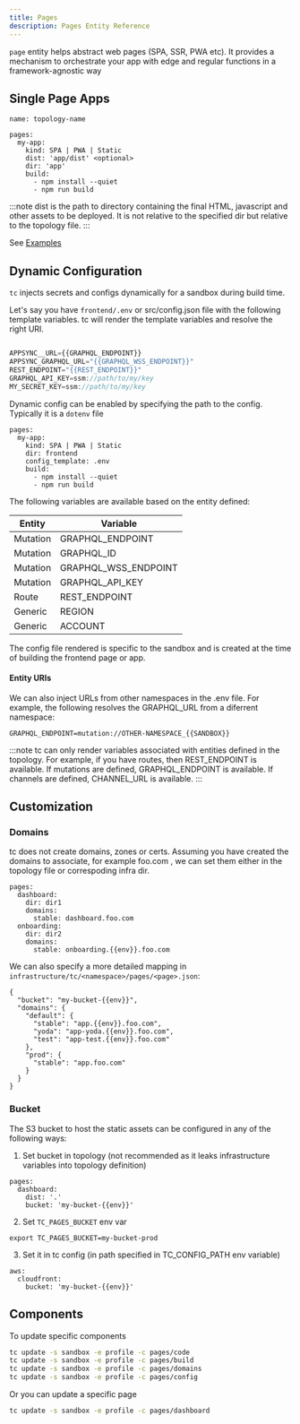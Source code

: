 ```yaml
---
title: Pages
description: Pages Entity Reference
---
```


`page` entity helps abstract web pages (SPA, SSR, PWA etc). It provides a mechanism to orchestrate your app with edge and regular functions in a framework-agnostic way

## Single Page Apps

```
name: topology-name

pages:
  my-app:
    kind: SPA | PWA | Static
    dist: 'app/dist' <optional>
    dir: 'app'
    build:
      - npm install --quiet
      - npm run build
```

:::note
dist is the path to directory containing the final HTML, javascript and other assets to be deployed. It is not relative to the specified dir but relative to the topology file.
:::

See [Examples](https://github.com/tc-functors/tc/tree/main/examples/pages)

## Dynamic Configuration

`tc` injects secrets and configs dynamically for a sandbox during build time.

Let's say you have `frontend/.env` or src/config.json file with the following template variables. tc will render the template variables and resolve the right URI.

```js

APPSYNC__URL={{GRAPHQL_ENDPOINT}}
APPSYNC_GRAPHQL_URL="{{GRAPHQL_WSS_ENDPOINT}}"
REST_ENDPOINT="{{REST_ENDPOINT}}"
GRAPHQL_API_KEY=ssm://path/to/my/key
MY_SECRET_KEY=ssm://path/to/my/key
```

Dynamic config can be enabled by specifying the path to the config. Typically it is a `dotenv` file

```
pages:
  my-app:
    kind: SPA | PWA | Static
    dir: frontend
    config_template: .env
    build:
      - npm install --quiet
      - npm run build
```

The following variables are available based on the entity defined:

| Entity   | Variable             |
|----------|----------------------|
| Mutation | GRAPHQL_ENDPOINT     |
| Mutation | GRAPHQL_ID           |
| Mutation | GRAPHQL_WSS_ENDPOINT |
| Mutation | GRAPHQL_API_KEY      |
| Route    | REST_ENDPOINT        |
| Generic  | REGION               |
| Generic  | ACCOUNT              |


The config file rendered is specific to the sandbox and is created at the time of building the frontend page or app.


#### Entity URIs

We can also inject URLs from other namespaces in the .env file. For example, the following resolves the GRAPHQL_URL from a diferrent namespace:

```
GRAPHQL_ENDPOINT=mutation://OTHER-NAMESPACE_{{SANDBOX}}
```


:::note
tc can only render variables associated with entities defined in the topology. For example, if you have routes, then REST_ENDPOINT is available. If mutations are defined, GRAPHQL_ENDPOINT is available. If channels are defined, CHANNEL_URL is available.
:::


## Customization


### Domains


tc does not create domains, zones or certs. Assuming you have created the domains to associate, for example foo.com , we can set them either in the topology file or correspoding infra dir.

```
pages:
  dashboard:
    dir: dir1
    domains:
      stable: dashboard.foo.com
  onboarding:
    dir: dir2
    domains:
      stable: onboarding.{{env}}.foo.com
```

We can also specify a more detailed mapping in `infrastructure/tc/<namespace>/pages/<page>.json`:

```
{
  "bucket": "my-bucket-{{env}}",
  "domains": {
    "default": {
      "stable": "app.{{env}}.foo.com",
      "yoda": "app-yoda.{{env}}.foo.com",
      "test": "app-test.{{env}}.foo.com"
    },
    "prod": {
      "stable": "app.foo.com"
    }
  }
}

```


### Bucket

The S3 bucket to host the static assets can be configured in any of the following ways:

1. Set bucket in topology (not recommended as it leaks infrastructure variables into topology definition)

```
pages:
  dashboard:
    dist: '.'
	bucket: 'my-bucket-{{env}}'
```

2. Set `TC_PAGES_BUCKET` env var

```
export TC_PAGES_BUCKET=my-bucket-prod
```

3. Set it in tc config (in path specified in TC_CONFIG_PATH env variable)

```
aws:
  cloudfront:
    bucket: 'my-bucket-{{env}}'
```

## Components


To update specific components

```sh
tc update -s sandbox -e profile -c pages/code
tc update -s sandbox -e profile -c pages/build
tc update -s sandbox -e profile -c pages/domains
tc update -s sandbox -e profile -c pages/config
```

Or you can update a specific page

```sh
tc update -s sandbox -e profile -c pages/dashboard
```
